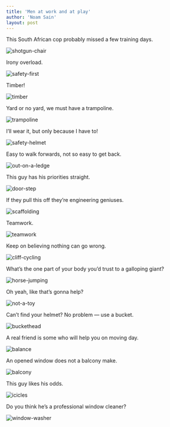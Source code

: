 ```yaml
---
title: 'Men at work and at play'
author: 'Noam Sain'
layout: post
---
```


This South African cop probably missed a few training days.

![shotgun-chair](/_assets/img/2017/04/shotgun-chair.jpg)

Irony overload.

![safety-first](/_assets/img/2017/04/safety-first.jpg)

Timber!

![timber](/_assets/img/2017/04/timber.jpg)

Yard or no yard, we must have a trampoline.

![trampoline](/_assets/img/2017/04/trampoline.jpg)

I’ll wear it, but only because I have to!

![safety-helmet](/_assets/img/2017/04/safety-helmet.jpg)

Easy to walk forwards, not so easy to get back.

![out-on-a-ledge](/_assets/img/2017/04/out-on-a-ledge.jpg)

This guy has his priorities straight.

![door-step](/_assets/img/2017/04/door-step.jpg)

If they pull this off they’re engineering geniuses.

![scaffolding](/_assets/img/2017/04/scaffolding.jpg)

Teamwork.

![teamwork](/_assets/img/2017/04/teamwork.jpg)

Keep on believing nothing can go wrong.

![cliff-cycling](/_assets/img/2017/04/cliff-cycling.jpg)

What’s the one part of your body you’d trust to a galloping giant?

![horse-jumping](/_assets/img/2017/04/horse-jumping.jpg)

Oh yeah, like that’s gonna help?

![not-a-toy](/_assets/img/2017/04/not-a-toy.jpg)

Can’t find your helmet? No problem — use a bucket.

![buckethead](/_assets/img/2017/04/buckethead.jpg)

A real friend is some who will help you on moving day.

![balance](/_assets/img/2017/04/balance.jpg)

An opened window does not a balcony make.

![balcony](/_assets/img/2017/04/balcony.jpg)

This guy likes his odds.

![icicles](/_assets/img/2017/04/icicles.jpg)

Do you think he’s a professional window cleaner?

![window-washer](/_assets/img/2017/04/window-washer.jpg)